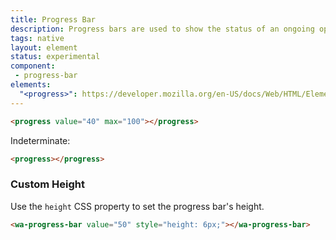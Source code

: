 ```yaml
---
title: Progress Bar
description: Progress bars are used to show the status of an ongoing operation.
tags: native
layout: element
status: experimental
component:
 - progress-bar
elements:
  "<progress>": https://developer.mozilla.org/en-US/docs/Web/HTML/Element/progress
---
```



```html {.example}
<progress value="40" max="100"></progress>
```

Indeterminate:


```html {.example}
<progress></progress>
```

### Custom Height

Use the `height` CSS property to set the progress bar's height.

```html {.example}
<wa-progress-bar value="50" style="height: 6px;"></wa-progress-bar>
```
